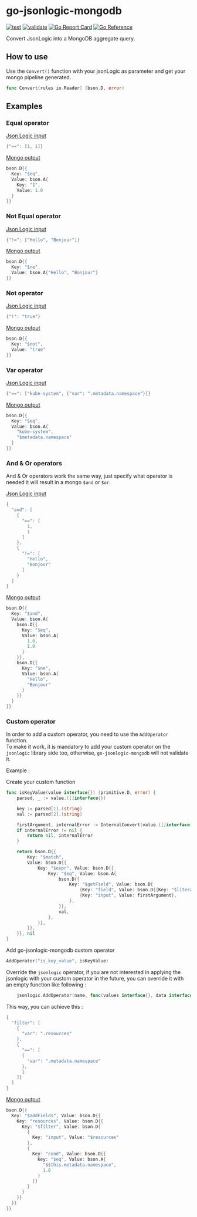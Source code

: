 # go-jsonlogic-mongodb

[![test](https://github.com/kubeesio/go-jsonlogic-mongodb/actions/workflows/test.yaml/badge.svg)](https://github.com/kubeesio/go-jsonlogic-mongodb/actions/workflows/test.yaml)
[![validate](https://github.com/kubeesio/go-jsonlogic-mongodb/actions/workflows/validate.yaml/badge.svg)](https://github.com/kubeesio/go-jsonlogic-mongodb/actions/workflows/validate.yaml)
[![Go Report Card](https://goreportcard.com/badge/github.com/kubeesio/go-jsonlogic-mongodb)](https://goreportcard.com/report/github.com/kubeesio/go-jsonlogic-mongodb)
[![Go Reference](https://pkg.go.dev/badge/github.com/kubeesio/go-jsonlogic-mongodb.svg)](https://pkg.go.dev/github.com/kubeesio/go-jsonlogic-mongodb)


Convert JsonLogic into a MongoDB aggregate query.

## How to use

Use the `Convert()` function with your jsonLogic as parameter and get your mongo pipeline generated.

```go
func Convert(rules io.Reader) (bson.D, error)
```

## Examples

### Equal operator

<ins>Json Logic input</ins>

```go
{"==": [1, 1]}
```

<ins>Mongo output</ins>

```go
bson.D{{
  Key: "$eq",
  Value: bson.A{
    Key: "1",
    Value: 1.0
  }
}}
```

### Not Equal operator

<ins>Json Logic input</ins>

```go
{"!=": ["Hello", "Bonjour"]}
```

<ins>Mongo output</ins>

```go
bson.D{{
  Key: "$ne", 
  Value: bson.A{"Hello", "Bonjour"}
}}
```

### Not operator

<ins>Json Logic input</ins>

```go
{"!": "true"}
```

<ins>Mongo output</ins>

```go
bson.D{{
  Key: "$not", 
  Value: "true"
}}
```

### Var operator

<ins>Json Logic input</ins>

```go
{"==": ["kube-system", {"var": ".metadata.namespace"}]}
```

<ins>Mongo output</ins>

```go
bson.D{{
  Key: "$eq",
  Value: bson.A{
    "kube-system",
    "$metadata.namespace"
  }
}}
```

### And & Or operators

And & Or operators work the same way, just specify what operator is needed it will result in a mongo `$and` or `$or`.

<ins>Json Logic input</ins>

```go
{
  "and": [
    {
      "==": [
        1,
        1
      ]
    },
    {
      "!=": [
        "Hello",
        "Bonjour"
      ]
    }
  ]
}
```

<ins>Mongo output</ins>

```go
bson.D{{
  Key: "$and",
  Value: bson.A{
    bson.D{{
      Key: "$eq",
      Value: bson.A{
        1.0,
        1.0
      }
    }}, 
    bson.D{{
      Key: "$ne",
      Value: bson.A{
        "Hello", 
        "Bonjour"
      }
    }}
  }
}}
```

### Custom operator

In order to add a custom operator, you need to use the `AddOperator` function.  
To make it work, it is mandatory to add your custom operator on the `jsonlogic` library side too, otherwise, `go-jsonlogic-mongodb` will not  validate it.

Example :

Create your custom function
```go
func isKeyValue(value interface{}) (primitive.D, error) {
	parsed, _ := value.([]interface{})

	key := parsed[1].(string)
	val := parsed[2].(string)

	firstArgument, internalError := InternalConvert(value.([]interface{})[0])
	if internalError != nil {
		return nil, internalError
	}

	return bson.D{{
		Key: "$match",
		Value: bson.D{{
			Key: "$expr", Value: bson.D{{
				Key: "$eq", Value: bson.A{
					bson.D{{
						Key: "$getField", Value: bson.D{
							{Key: "field", Value: bson.D{{Key: "$literal", Value: key}}},
							{Key: "input", Value: firstArgument},
						},
					}},
					val,
				},
			}},
		}},
	}}, nil
}
```

Add go-jsonlogic-mongodb custom operator
```go
AddOperator("is_key_value", isKeyValue)
```

Override the `jsonlogic` operator, if you are not interested in applying the jsonlogic with your custom operator in the future, you can override it with an empty function like following :
```go
	jsonlogic.AddOperator(name, func(values interface{}, data interface{}) (result interface{}) { return })

```

This way, you can achieve this :

```go
{
  "filter": [
    {
      "var": ".resources"
    },
    {
      "==": [
      {
        "var": ".metadata.namespace"
      },
      1
    ]}
  ]
}
```

<ins>Mongo output</ins>

```go
bson.D{{
  Key: "$addFields", Value: bson.D{{
    Key: "resources", Value: bson.D{{
      Key: "$filter", Value: bson.D{
        {
          Key: "input", Value: "$resources"
        },
        {
          Key: "cond", Value: bson.D{{
            Key: "$eq", Value: bson.A{
              "$$this.metadata.namespace",
              1.0
            }
          }}
        }
      }
    }}
  }}
}}
```